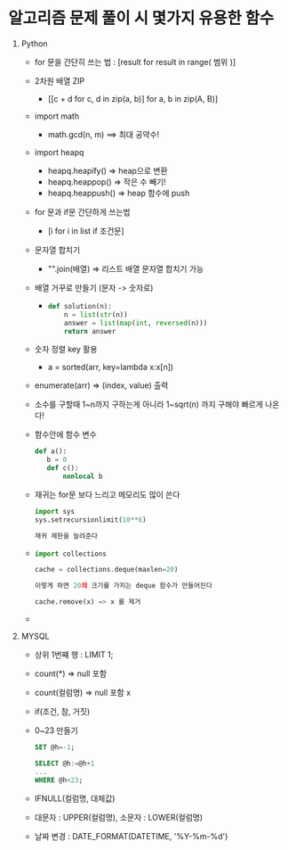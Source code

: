 # 알고리즘 문제 풀이 시 몇가지 유용한 함수

1. Python

   - for 문을 간단히 쓰는 법 : [result for result in range( 범위 )]

   - 2차원 배열 ZIP

     - [[c + d for c, d in zip(a, b)] for a, b in zip(A, B)]

   - import math

     - math.gcd(n, m) ==> 최대 공약수!

   - import heapq

     - heapq.heapify() => heap으로 변환
     - heapq.heappop() => 작은 수 빼기!
     - heapq.heappush() => heap 함수에 push

   - for 문과 if문 간단하게 쓰는법

     - [i for i in list if 조건문]

   - 문자열 합치기

     - "".join(배열) => 리스트 배열 문자열 합치기 가능

   - 배열 거꾸로 만들기 (문자 -> 숫자로)

     - ```python
       def solution(n):
           n = list(str(n))
           answer = list(map(int, reversed(n)))
           return answer
       ```

   - 숫자 정렬 key 활용

     - a = sorted(arr, key=lambda x:x[n])
     
   - enumerate(arr) => (index, value) 출력

   - 소수를 구할때 1~n까지 구하는게 아니라 1~sqrt(n) 까지 구해야 빠르게 나온다!

   - 함수안에 함수 변수

     ```python
     def a():
     	b = 0
     	def c():
     		nonlocal b
     ```

   - 재귀는 for문 보다 느리고 메모리도 많이 쓴다

     ```python
     import sys
     sys.setrecursionlimit(10**6)
     
     재귀 제한을 늘려준다
     ```
     
   - ```python
     import collections
     
     cache = collections.deque(maxlen=20)
     
     이렇게 하면 20의 크기를 가지는 deque 함수가 만들어진다
     
     cache.remove(x) => x 를 제거
     ```

   - 

2. MYSQL

   - 상위 1번쨰 행 : LIMIT 1;

   - count(*) => null 포함

   - count(컬럼명) => null 포함 x

   - if(조건, 참, 거짓)

   - 0~23 만들기

     ```sql
     SET @h=-1;
     
     SELECT @h:=@h+1 
     ...
     WHERE @h<23;
     ```

   - IFNULL(컬럼명, 대체값)

   - 대문자 : UPPER(컬럼명), 소문자 : LOWER(컬럼명)

   - 날짜 변경 : DATE_FORMAT(DATETIME, '%Y-%m-%d')

